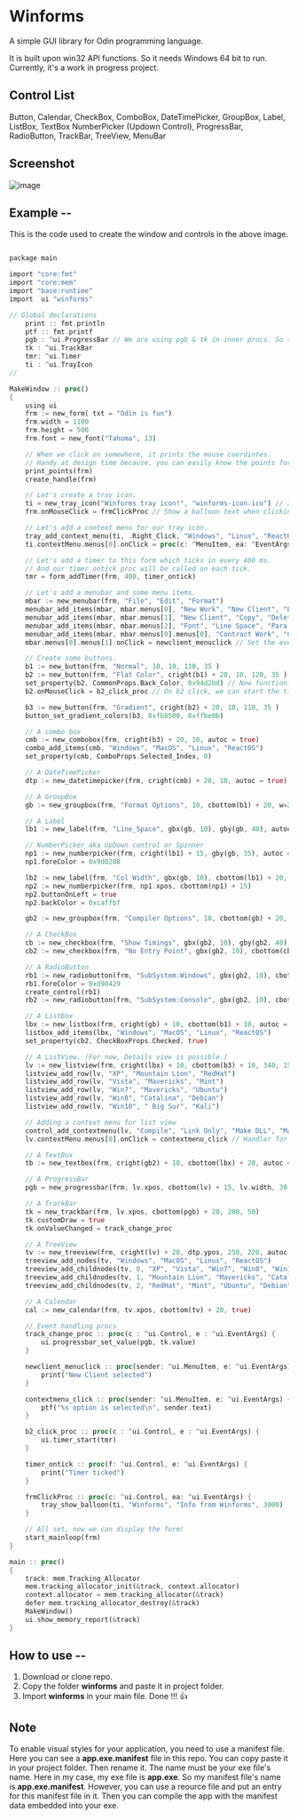 # Winforms
A simple GUI library for Odin programming language.

It is built upon win32 API functions. So it needs Windows 64 bit to run.
Currently, it's a work in progress project.

## Control List
Button, Calendar, CheckBox, ComboBox, DateTimePicker, GroupBox, Label, ListBox, TextBox
NumberPicker (Updown Control), ProgressBar, RadioButton, TrackBar, TreeView, MenuBar

## Screenshot

![image](/winforms2311.jpg)



## Example --

This is the code used to create the window and controls in the above image.

```rust

package main

import "core:fmt"
import "core:mem"
import "base:runtime"
import  ui "winforms"

// Global declarations
    print :: fmt.println
    ptf :: fmt.printf
    pgb : ^ui.ProgressBar // We are using pgb & tk in inner procs. So these must be globals.
    tk : ^ui.TrackBar
    tmr: ^ui.Timer
    ti : ^ui.TrayIcon
//

MakeWindow :: proc()
{
    using ui
    frm := new_form( txt = "Odin is fun")
    frm.width = 1100
    frm.height = 500
    frm.font = new_font("Tahoma", 13)

    // When we click on somewhere, it prints the mouse coordintes.
    // Handy at design time because, you can easily know the points for a new control.
    print_points(frm)
    create_handle(frm)

    // Let's create a tray icon.
    ti = new_tray_icon("Winforms tray icon!", "winforms-icon.ico") // Icon is located in repo.
    frm.onMouseClick = frmClickProc // Show a balloon text when clicking on form.

    // Let's add a context menu for our tray icon.
    tray_add_context_menu(ti, .Right_Click, "Windows", "Linux", "ReactOS")
    ti.contextMenu.menus[0].onClick = proc(c: ^MenuItem, ea: ^EventArgs) {print("Windows menu selected")}

    // Let's add a timer to this form which ticks in every 400 ms.
    // And our timer_ontick proc will be called on each tick.
    tmr = form_addTimer(frm, 400, timer_ontick)

    // Let's add a menubar and some menu items.
    mbar := new_menubar(frm, "File", "Edit", "Format")
    menubar_add_items(mbar, mbar.menus[0], "New Work", "New Client", "Exit")
    menubar_add_items(mbar, mbar.menus[1], "New Client", "Copy", "Delete")
    menubar_add_items(mbar, mbar.menus[2], "Font", "Line Space", "Para Spce")
    menubar_add_items(mbar, mbar.menus[0].menus[0], "Contract Work", "Carriage Work", "Transmission Work")
    mbar.menus[0].menus[1].onClick = newclient_menuclick // Set the event handler

    // Create some buttons.
    b1 := new_button(frm, "Normal", 10, 10, 110, 35 )
    b2 := new_button(frm, "Flat Color", cright(b1) + 20, 10, 120, 35 )
    set_property(b2, CommonProps.Back_Color, 0x94d2bd) // New function.
    b2.onMouseClick = b2_click_proc // On b2 click, we can start the timer.

    b3 := new_button(frm, "Gradient", cright(b2) + 20, 10, 110, 35 )
    button_set_gradient_colors(b3, 0xfb8500, 0xffbe0b)

    // A combo box
    cmb := new_combobox(frm, cright(b3) + 20, 10, autoc = true)
    combo_add_items(cmb, "Windows", "MacOS", "Linux", "ReactOS")
    set_property(cmb, ComboProps.Selected_Index, 0)

    // A DateTimePicker
    dtp := new_datetimepicker(frm, cright(cmb) + 20, 10, autoc = true)

    // A GroupBox
    gb := new_groupbox(frm, "Format Options", 10, cbottom(b1) + 20, w=230, h=110, autoc = true)

    // A Label
    lb1 := new_label(frm, "Line_Space", gbx(gb, 10), gby(gb, 40), autoc = true)

    // NumberPicker aka UpDown control or Spinner
    np1 := new_numberpicker(frm, cright(lb1) + 15, gby(gb, 35), autoc = true, deciPrec = 2, step = 0.25)
    np1.foreColor = 0x9d0208

    lb2 := new_label(frm, "Col Width", gbx(gb, 10), cbottom(lb1) + 20, autoc = true)
    np2 := new_numberpicker(frm, np1.xpos, cbottom(np1) + 15)
    np2.buttonOnLeft = true
    np2.backColor = 0xcaffbf

    gb2 := new_groupbox(frm, "Compiler Options", 10, cbottom(gb) + 20, w = 210, h = 200, autoc = true)

    // A CheckBox
    cb := new_checkbox(frm, "Show Timings", gbx(gb2, 10), gby(gb2, 40), autoc = true)
    cb2 := new_checkbox(frm, "No Entry Point", gbx(gb2, 10), cbottom(cb) + 20, autoc = true)

    // A RadioButton
    rb1 := new_radiobutton(frm, "SubSystem:Windows", gbx(gb2, 10), cbottom(cb2) + 20)
    rb1.foreColor = 0xd90429
    create_control(rb1)
    rb2 := new_radiobutton(frm, "SubSystem:Console", gbx(gb2, 10), cbottom(rb1) + 10)

    // A ListBox
    lbx := new_listbox(frm, cright(gb) + 10, cbottom(b1) + 10, autoc = true)
    listbox_add_items(lbx, "Windows", "MacOS", "Linux", "ReactOS")
    set_property(cb2, CheckBoxProps.Checked, true)

    // A ListView. (For now, Details view is possible.)
    lv := new_listview(frm, cright(lbx) + 10, cbottom(b3) + 10, 340, 150, "Windows", "MacOS", "Linux", 100, 120, 100)
    listview_add_row(lv, "XP", "Mountain Lion", "RedHat")
    listview_add_row(lv, "Vista", "Mavericks", "Mint")
    listview_add_row(lv, "Win7", "Mavericks", "Ubuntu")
    listview_add_row(lv, "Win8", "Catalina", "Debian")
    listview_add_row(lv, "Win10", " Big Sur", "Kali")

    // Adding a context menu for list view
    control_add_contextmenu(lv, "Compile", "Link Only", "Make DLL", "Make Console")
    lv.contextMenu.menus[0].onClick = contextmenu_click // Handler for "Compile" menu

    // A TextBox
    tb := new_textbox(frm, cright(gb2) + 10, cbottom(lbx) + 20, autoc = true)

    // A ProgressBar
    pgb = new_progressbar(frm, lv.xpos, cbottom(lv) + 15, lv.width, 30, autoc = true, perc = true)

    // A TrackBar
    tk = new_trackbar(frm, lv.xpos, cbottom(pgb) + 20, 200, 50)
    tk.customDraw = true
    tk.onValueChanged = track_change_proc

    // A TreeView
    tv := new_treeview(frm, cright(lv) + 20, dtp.ypos, 250, 220, autoc = true)
    treeview_add_nodes(tv, "Windows", "MacOS", "Linux", "ReactOS")
    treeview_add_childnodes(tv, 0, "XP", "Vista", "Win7", "Win8", "Win10", "Win11")
    treeview_add_childnodes(tv, 1, "Mountain Lion", "Mavericks", "Catalina", " Big Sur", "Monterey")
    treeview_add_childnodes(tv, 2, "RedHat", "Mint", "Ubuntu", "Debian", "Kali")

    // A Calendar
    cal := new_calendar(frm, tv.xpos, cbottom(tv) + 20, true)

    // Event handling procs
    track_change_proc :: proc(c : ^ui.Control, e : ^ui.EventArgs) {
        ui.progressbar_set_value(pgb, tk.value)
    }

    newclient_menuclick :: proc(sender: ^ui.MenuItem, e: ^ui.EventArgs) {
        print("New Client selected")
    }

    contextmenu_click :: proc(sender: ^ui.MenuItem, e: ^ui.EventArgs) {
        ptf("%s option is selected\n", sender.text)
    }

    b2_click_proc :: proc(c : ^ui.Control, e : ^ui.EventArgs) {
        ui.timer_start(tmr)
    }

    timer_ontick :: proc(f: ^ui.Control, e: ^ui.EventArgs) {
        print("Timer ticked")
    }

    frmClickProc :: proc(c: ^ui.Control, ea: ^ui.EventArgs) {
        tray_show_balloon(ti, "Winforms", "Info from Winforms", 3000)
    }

    // All set, now we can display the form!
    start_mainloop(frm)
}

main :: proc()
{
    track: mem.Tracking_Allocator
    mem.tracking_allocator_init(&track, context.allocator)
    context.allocator = mem.tracking_allocator(&track)
    defer mem.tracking_allocator_destroy(&track)
    MakeWindow()
    ui.show_memory_report(&track)
}

```

## How to use --
1. Download or clone repo.
2. Copy the folder **winforms** and paste it in project folder.
3. Import **winforms** in your main file. Done !!! 👍

## Note
To enable visual styles for your application, you need to use a manifest file.
Here you can see a **app.exe.manifest** file in this repo. You can copy paste it in your project folder. Then rename it. The name must be your exe file's name. Here in my case, my exe file is **app.exe**. So my manifest file's name is **app.exe.manifest**. However, you can use a reource file and put an entry for this manifest file in it. Then you can compile the app with the manifest data embedded into your exe.

